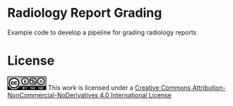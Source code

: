 # Radiology Report Grading 
Example code to develop a pipeline for grading radiology reports

# License
![alt text](logo.png)
This work is licensed under a [Creative Commons Attribution-NonCommercial-NoDerivatives 4.0 International License](https://creativecommons.org/licenses/by-nc-nd/4.0/)